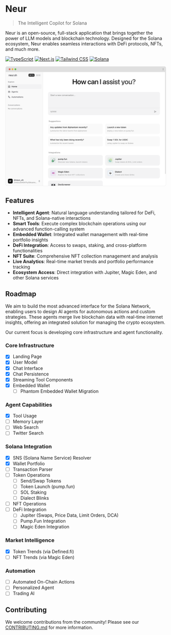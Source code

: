 # Neur

> The Intelligent Copilot for Solana

Neur is an open-source, full-stack application that brings together the power of LLM models and blockchain technology. Designed for the Solana ecosystem, Neur enables seamless interactions with DeFi protocols, NFTs, and much more.

[![TypeScript](https://img.shields.io/badge/TypeScript-007ACC?style=flat-square&logo=typescript&logoColor=white)](https://www.typescriptlang.org/)
[![Next.js](https://img.shields.io/badge/Next.js-black?style=flat-square&logo=next.js&logoColor=white)](https://nextjs.org/)
[![Tailwind CSS](https://img.shields.io/badge/Tailwind_CSS-38B2AC?style=flat-square&logo=tailwind-css&logoColor=white)](https://tailwindcss.com/)
[![Solana](https://img.shields.io/badge/Solana-black?style=flat-square&logo=solana&logoColor=14F195)](https://solana.com/)

![Product Demo](./public/product.png)

## Features

- **Intelligent Agent**: Natural language understanding tailored for DeFi, NFTs, and Solana-native interactions
- **Smart Tools**: Execute complex blockchain operations using our advanced function-calling system
- **Embedded Wallet**: Integrated wallet management with real-time portfolio insights
- **DeFi Integration**: Access to swaps, staking, and cross-platform functionalities
- **NFT Suite**: Comprehensive NFT collection management and analysis
- **Live Analytics**: Real-time market trends and portfolio performance tracking
- **Ecosystem Access**: Direct integration with Jupiter, Magic Eden, and other Solana services

## Roadmap

We aim to build the most advanced interface for the Solana Network, enabling users to design AI agents for autonomous actions and custom strategies. These agents merge live blockchain data with real-time internet insights, offering an integrated solution for managing the crypto ecosystem.

Our current focus is developing core infrastructure and agent functionality.

### Core Infrastructure
- [x] Landing Page
- [x] User Model
- [x] Chat Interface
- [x] Chat Persistence
- [x] Streaming Tool Components
- [x] Embedded Wallet
  - [ ] Phantom Embedded Wallet Migration

### Agent Capabilities
- [x] Tool Usage
- [ ] Memory Layer
- [ ] Web Search
- [ ] Twitter Search

### Solana Integration
- [x] SNS (Solana Name Service) Resolver
- [x] Wallet Portfolio
- [ ] Transaction Parser
- [ ] Token Operations
  - [ ] Send/Swap Tokens
  - [ ] Token Launch (pump.fun)
  - [ ] SOL Staking
  - [ ] Dialect Blinks
- [ ] NFT Operations
- [ ] DeFi Integration
  - [ ] Jupiter (Swaps, Price Data, Limit Orders, DCA)
  - [ ] Pump.Fun Integration
  - [ ] Magic Eden Integration

### Market Intelligence
- [x] Token Trends (via Defined.fi)
- [ ] NFT Trends (via Magic Eden)

### Automation
- [ ] Automated On-Chain Actions
- [ ] Personalized Agent
- [ ] Trading AI

## Contributing

We welcome contributions from the community! Please see our [CONTRIBUTING.md](CONTRIBUTING.md) for more information.
